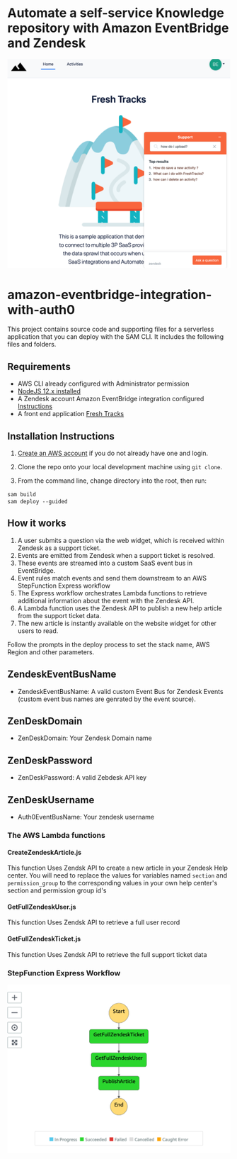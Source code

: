 

# Automate a self-service Knowledge repository with Amazon EventBridge and Zendesk

![Zendesk Guide widget](/images/Screenshot1.png "Zendesk Guide widget")


# amazon-eventbridge-integration-with-auth0

This project contains source code and supporting files for a serverless application that you can deploy with the SAM CLI. It includes the following files and folders.

## Requirements

* AWS CLI already configured with Administrator permission
* [NodeJS 12.x installed](https://nodejs.org/en/download/)
* A Zendesk account Amazon EventBridge integration configured [Instructions](https://support.zendesk.com/hc/en-us/articles/360043496933-Setting-up-the-events-connector-for-Amazon-EventBridge)
* A front end application  [Fresh Tracks](https://support.zendesk.com/hc/en-us/articles/360043496933-Setting-up-the-events-connector-for-Amazon-EventBridge)

## Installation Instructions

1. [Create an AWS account](https://portal.aws.amazon.com/gp/aws/developer/registration/index.html) if you do not already have one and login.

1. Clone the repo onto your local development machine using `git clone`.

1. From the command line, change directory into the root, then run:
```
sam build
sam deploy --guided
```
## How it works

1. A user submits a question via the web widget, which is received within Zendesk as a support ticket.
1. Events are emitted from Zendesk when a support ticket is resolved.
1. These events are streamed into a custom SaaS event bus in EventBridge.
1. Event rules match events and send them downstream to an AWS StepFunction Express workflow
1. The Express workflow orchestrates Lambda functions to retrieve additional information about the event with the Zendesk API.
1. A Lambda function uses the Zendesk API to publish a new help article from the support ticket data.
1. The new article is instantly available on the website widget for other users to read.

Follow the prompts in the deploy process to set the stack name, AWS Region and other parameters.

## ZendeskEventBusName

* ZendeskEventBusName: A valid custom Event Bus for Zendesk Events (custom event bus names are genrated by the event source).

## ZenDeskDomain

* ZenDeskDomain: Your Zendesk Domain name

## ZenDeskPassword

* ZenDeskPassword: A valid Zebdesk API key

## ZenDeskUsername

* Auth0EventBusName: Your zendesk username

### The AWS Lambda functions

#### CreateZendeskArticle.js

This function Uses Zendsk API to create a new article in your Zendesk Help center.
You will need to replace the values for variables named `section` and `permission_group`  to the corresponding values in your own help center's section and permission group id's

#### GetFullZendeskUser.js

This function Uses Zendsk API to retrieve a full user record

#### GetFullZendeskTicket.js

This function Uses Zendsk API to retrieve the full support ticket data

### StepFunction Express Workflow

![Orchestration Workflow](/images/Screenshot2.png "Orchestration Workflow]")
